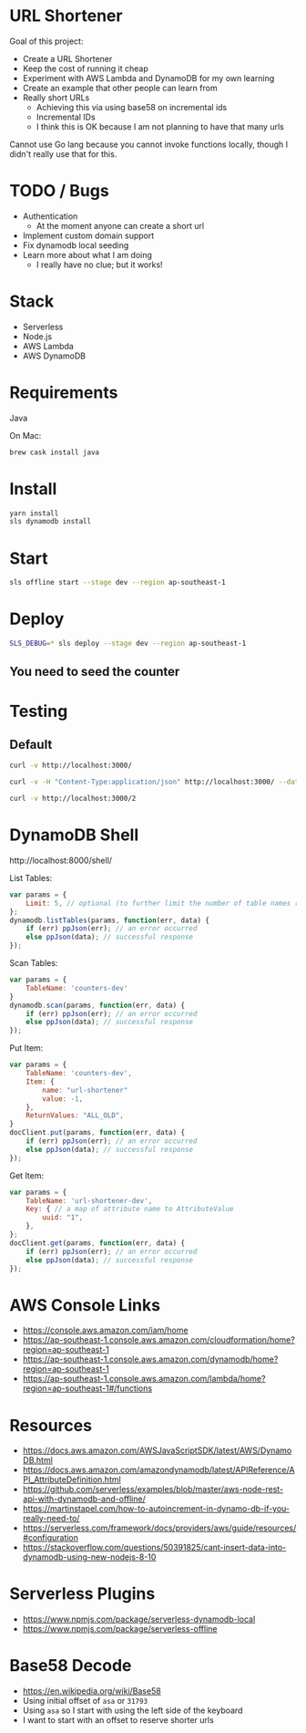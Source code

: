 # URL Shortener

Goal of this project:

- Create a URL Shortener
- Keep the cost of running it cheap
- Experiment with AWS Lambda and DynamoDB for my own learning
- Create an example that other people can learn from
- Really short URLs
  - Achieving this via using base58 on incremental ids
  - Incremental IDs
  - I think this is OK because I am not planning to have that many urls

Cannot use Go lang because you cannot invoke functions locally, though I didn't really use that for this.

# TODO / Bugs

- Authentication
  - At the moment anyone can create a short url
- Implement custom domain support
- Fix dynamodb local seeding
- Learn more about what I am doing
  - I really have no clue; but it works!

# Stack

- Serverless
- Node.js
- AWS Lambda
- AWS DynamoDB

# Requirements

Java

On Mac:

```sh
brew cask install java
```

# Install

```sh
yarn install
sls dynamodb install
```

# Start

```sh
sls offline start --stage dev --region ap-southeast-1
```

# Deploy

```sh
SLS_DEBUG=* sls deploy --stage dev --region ap-southeast-1
```

## You need to seed the counter

# Testing

## Default

```sh
curl -v http://localhost:3000/
```

```sh
curl -v -H "Content-Type:application/json" http://localhost:3000/ --data "{ \"url\": \"http://example.com/$RANDOM\" }"
```

```sh
curl -v http://localhost:3000/2
```

# DynamoDB Shell

http://localhost:8000/shell/

List Tables:

```js
var params = {
    Limit: 5, // optional (to further limit the number of table names returned per page)
};
dynamodb.listTables(params, function(err, data) {
    if (err) ppJson(err); // an error occurred
    else ppJson(data); // successful response
});
```

Scan Tables:

```js
var params = {
    TableName: 'counters-dev'
}
dynamodb.scan(params, function(err, data) {
    if (err) ppJson(err); // an error occurred
    else ppJson(data); // successful response
});
```

Put Item:

```js
var params = {
    TableName: 'counters-dev',
    Item: {
        name: "url-shortener"
        value: -1,
    },
    ReturnValues: "ALL_OLD",
}
docClient.put(params, function(err, data) {
    if (err) ppJson(err); // an error occurred
    else ppJson(data); // successful response
});
```

Get Item:

```js
var params = {
    TableName: 'url-shortener-dev',
    Key: { // a map of attribute name to AttributeValue
        uuid: "1",
    },
};
docClient.get(params, function(err, data) {
    if (err) ppJson(err); // an error occurred
    else ppJson(data); // successful response
});
```

# AWS Console Links

- https://console.aws.amazon.com/iam/home
- https://ap-southeast-1.console.aws.amazon.com/cloudformation/home?region=ap-southeast-1
- https://ap-southeast-1.console.aws.amazon.com/dynamodb/home?region=ap-southeast-1
- https://ap-southeast-1.console.aws.amazon.com/lambda/home?region=ap-southeast-1#/functions

# Resources

- https://docs.aws.amazon.com/AWSJavaScriptSDK/latest/AWS/DynamoDB.html
- https://docs.aws.amazon.com/amazondynamodb/latest/APIReference/API_AttributeDefinition.html
- https://github.com/serverless/examples/blob/master/aws-node-rest-api-with-dynamodb-and-offline/
- https://martinstapel.com/how-to-autoincrement-in-dynamo-db-if-you-really-need-to/
- https://serverless.com/framework/docs/providers/aws/guide/resources/#configuration
- https://stackoverflow.com/questions/50391825/cant-insert-data-into-dynamodb-using-new-nodejs-8-10

# Serverless Plugins

- https://www.npmjs.com/package/serverless-dynamodb-local
- https://www.npmjs.com/package/serverless-offline


# Base58 Decode

- https://en.wikipedia.org/wiki/Base58
- Using initial offset of `asa` or `31793`
- Using `asa` so I start with using the left side of the keyboard
- I want to start with an offset to reserve shorter urls
